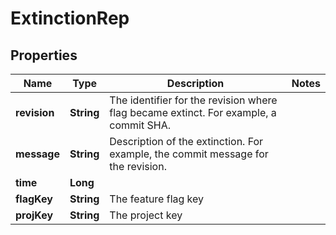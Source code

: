 

# ExtinctionRep


## Properties

Name | Type | Description | Notes
------------ | ------------- | ------------- | -------------
**revision** | **String** | The identifier for the revision where flag became extinct. For example, a commit SHA. | 
**message** | **String** | Description of the extinction. For example, the commit message for the revision. | 
**time** | **Long** |  | 
**flagKey** | **String** | The feature flag key | 
**projKey** | **String** | The project key | 



